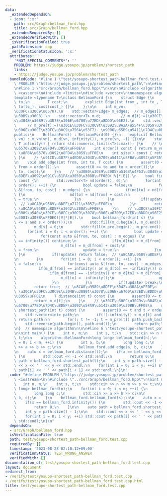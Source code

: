 ```yaml
---
data:
  _extendedDependsOn:
  - icon: ':x:'
    path: src/Graph/bellman_ford.hpp
    title: src/Graph/bellman_ford.hpp
  _extendedRequiredBy: []
  _extendedVerifiedWith: []
  _isVerificationFailed: true
  _pathExtension: cpp
  _verificationStatusIcon: ':x:'
  attributes:
    '*NOT_SPECIAL_COMMENTS*': ''
    PROBLEM: https://judge.yosupo.jp/problem/shortest_path
    links:
    - https://judge.yosupo.jp/problem/shortest_path
  bundledCode: "#line 1 \"test/yosupo-shortest_path-bellman_ford.test.cpp\"\n#define\
    \ PROBLEM \"https://judge.yosupo.jp/problem/shortest_path\"\n\n#include <iostream>\n\
    \n#line 1 \"src/Graph/bellman_ford.hpp\"\n\n\n\n#include <algorithm>\n#include\
    \ <cassert>\n#include <limits>\n#include <vector>\n\nnamespace algorithm {\n\n\
    template <typename T>\nclass BellmanFord {\n    struct Edge {\n        int from,\
    \ to;\n        T cost;\n        explicit Edge(int from_, int to_, T cost_) : from(from_),\
    \ to(to_), cost(cost_) {}\n    };\n\n    int m_vn;                   // m_vn:=(\u30CE\
    \u30FC\u30C9\u6570).\n    std::vector<Edge> m_edges;  // m_edges[]:=(\u8FBA\u30EA\
    \u30B9\u30C8).\n    std::vector<T> m_d;         // m_d[t]:=(\u30CE\u30FC\u30C9\
    s\u304B\u3089t\u3078\u306E\u6700\u77ED\u8DDD\u96E2).\n    std::vector<int> m_pre;\
    \     // m_pre[t]:=(\u30CE\u30FC\u30C9t\u3092\u8A2A\u554F\u3059\u308B\u76F4\u524D\
    \u306E\u30CE\u30FC\u30C9\u756A\u53F7). \u9006\u65B9\u5411\u7D4C\u8DEF\uFF0E\n\n\
    public:\n    BellmanFord() : BellmanFord(0) {}\n    explicit BellmanFord(size_t\
    \ vn) : m_vn(vn), m_d(vn, infinity()), m_pre(vn, -1) {}\n\n    static constexpr\
    \ T infinity() { return std::numeric_limits<T>::max(); }\n    // \u30CE\u30FC\u30C9\
    \u6570\u3092\u8FD4\u3059\uFF0E\n    int order() const { return m_vn; }\n    //\
    \ \u8FBA\u6570\u3092\u8FD4\u3059\uFF0E\n    int size() const { return m_edges.size();\
    \ }\n    // \u91CD\u307F\u4ED8\u304D\u6709\u5411\u8FBA\u3092\u5F35\u308B\uFF0E\
    \n    void add_edge(int from, int to, T cost) {\n        assert(0 <= from and\
    \ from < order());\n        assert(0 <= to and to < order());\n        m_edges.emplace_back(from,\
    \ to, cost);\n    }\n    // \u30B0\u30E9\u30D5\u5168\u4F53\u304B\u3089\u8CA0\u9589\
    \u8DEF\u3092\u691C\u51FA\u3059\u308B\uFF0EO(|V|*|E|).\n    bool find_negative_cycle()\
    \ const {\n        std::vector<T> nd(order(), 0);\n        for(int i = 0; i <\
    \ order(); ++i) {\n            bool update = false;\n            for(const auto\
    \ &[from, to, cost] : m_edges) {\n                if(nd[to] > nd[from] + cost)\
    \ {\n                    nd[to] = nd[from] + cost;\n                    update\
    \ = true;\n                }\n            }\n            if(!update) return false;\
    \  // \u8CA0\u9589\u8DEF\u7121\u3057\uFF0E\n        }\n        return true;  //\
    \ \u8CA0\u9589\u8DEF\u3042\u308A\uFF0E\n    }\n    // \u30CE\u30FC\u30C9s\u304B\
    \u3089\u5404\u30CE\u30FC\u30C9\u3078\u306E\u6700\u77ED\u8DDD\u96E2\u3092\u6C42\
    \u3081\u308B\uFF0EO(|V|*|E|).\n    bool bellman_ford(int s) {\n        assert(0\
    \ <= s and s < order());\n        std::fill(m_d.begin(), m_d.end(), infinity());\n\
    \        m_d[s] = 0;\n        std::fill(m_pre.begin(), m_pre.end(), -1);\n   \
    \     for(int i = 0; i < order(); ++i) {\n            bool update = false;\n \
    \           for(const auto &[from, to, cost] : m_edges) {\n                if(m_d[from]\
    \ == infinity()) continue;\n                if(m_d[to] > m_d[from] + cost) {\n\
    \                    m_d[to] = m_d[from] + cost;\n                    m_pre[to]\
    \ = from;\n                    update = true;\n                }\n           \
    \ }\n            if(!update) return false;  // \u8CA0\u9589\u8DEF\u7121\u3057\uFF0E\
    \n        }\n        for(int i = 0; i < order(); ++i) {\n            bool update\
    \ = false;\n            for(const auto &[from, to, cost] : m_edges) {\n      \
    \          if(m_d[from] == infinity() or m_d[to] == -infinity()) continue;\n \
    \               if(m_d[from] == -infinity() or m_d[to] > m_d[from] + cost) {\n\
    \                    m_d[to] = -infinity();\n                    update = true;\n\
    \                }\n            }\n            if(!update) break;\n        }\n\
    \        return true;  // \u8CA0\u9589\u8DEF\u3042\u308A\uFF0E\n    }\n    //\
    \ \u30CE\u30FC\u30C9s\u304B\u3089t\u3078\u306E\u6700\u77ED\u8DDD\u96E2\u3092\u8FD4\
    \u3059\uFF0E\n    T distance(int t) const {\n        assert(0 <= t and t < order());\n\
    \        return m_d[t];\n    }\n    // \u30CE\u30FC\u30C9s\u304B\u3089t\u3078\u306E\
    \u6700\u77ED\u7D4C\u8DEF\u3092\u5FA9\u5143\u3059\u308B\uFF0E\n    std::vector<int>\
    \ shortest_path(int t) const {\n        assert(0 <= t and t < order());\n    \
    \    std::vector<int> path;\n        if(!(-infinity() < m_d[t] and m_d[t] < infinity()))\
    \ return path;\n        for(; t != -1; t = m_pre[t]) path.push_back(t);\n    \
    \    std::reverse(path.begin(), path.end());\n        return path;\n    }\n};\n\
    \n}  // namespace algorithm\n\n\n#line 6 \"test/yosupo-shortest_path-bellman_ford.test.cpp\"\
    \n\nint main() {\n    int n, m;\n    int s, t;\n    std::cin >> n >> m >> s >>\
    \ t;\n\n    algorithm::BellmanFord<long long> bellman_ford(n);\n    for(int i\
    \ = 0; i < m; ++i) {\n        int a, b;\n        long long c;\n        std::cin\
    \ >> a >> b >> c;\n\n        bellman_ford.add_edge(a, b, c);\n    }\n    bellman_ford.bellman_ford(s);\n\
    \n    auto x = bellman_ford.distance(t);\n    if(x == bellman_ford.infinity())\
    \ {\n        std::cout << -1 << std::endl;\n        return 0;\n    }\n\n    auto\
    \ path = bellman_ford.shortest_path(t);\n    int y = path.size() - 1;\n\n    std::cout\
    \ << x << ' ' << y << std::endl;\n    for(int i = 0; i < y; ++i) std::cout <<\
    \ path[i] << ' ' << path[i + 1] << std::endl;\n}\n"
  code: "#define PROBLEM \"https://judge.yosupo.jp/problem/shortest_path\"\n\n#include\
    \ <iostream>\n\n#include \"../src/Graph/bellman_ford.hpp\"\n\nint main() {\n \
    \   int n, m;\n    int s, t;\n    std::cin >> n >> m >> s >> t;\n\n    algorithm::BellmanFord<long\
    \ long> bellman_ford(n);\n    for(int i = 0; i < m; ++i) {\n        int a, b;\n\
    \        long long c;\n        std::cin >> a >> b >> c;\n\n        bellman_ford.add_edge(a,\
    \ b, c);\n    }\n    bellman_ford.bellman_ford(s);\n\n    auto x = bellman_ford.distance(t);\n\
    \    if(x == bellman_ford.infinity()) {\n        std::cout << -1 << std::endl;\n\
    \        return 0;\n    }\n\n    auto path = bellman_ford.shortest_path(t);\n\
    \    int y = path.size() - 1;\n\n    std::cout << x << ' ' << y << std::endl;\n\
    \    for(int i = 0; i < y; ++i) std::cout << path[i] << ' ' << path[i + 1] <<\
    \ std::endl;\n}\n"
  dependsOn:
  - src/Graph/bellman_ford.hpp
  isVerificationFile: true
  path: test/yosupo-shortest_path-bellman_ford.test.cpp
  requiredBy: []
  timestamp: '2023-08-28 02:10:12+09:00'
  verificationStatus: TEST_WRONG_ANSWER
  verifiedWith: []
documentation_of: test/yosupo-shortest_path-bellman_ford.test.cpp
layout: document
redirect_from:
- /verify/test/yosupo-shortest_path-bellman_ford.test.cpp
- /verify/test/yosupo-shortest_path-bellman_ford.test.cpp.html
title: test/yosupo-shortest_path-bellman_ford.test.cpp
---
```


